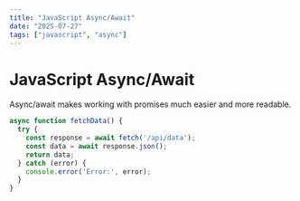 ```yaml
---
title: "JavaScript Async/Await"
date: "2025-07-27"
tags: ["javascript", "async"]
---
```


# JavaScript Async/Await

Async/await makes working with promises much easier and more readable.

```javascript
async function fetchData() {
  try {
    const response = await fetch('/api/data');
    const data = await response.json();
    return data;
  } catch (error) {
    console.error('Error:', error);
  }
}
```
